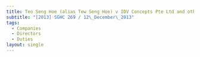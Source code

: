 ```yaml
---
title: Teo Seng Hoe (alias Tew Seng Hoe) v IDV Concepts Pte Ltd and others
subtitle: "[2013] SGHC 269 / 12\_December\_2013"
tags:
  - Companies
  - Directors
  - Duties
layout: single
---
```


